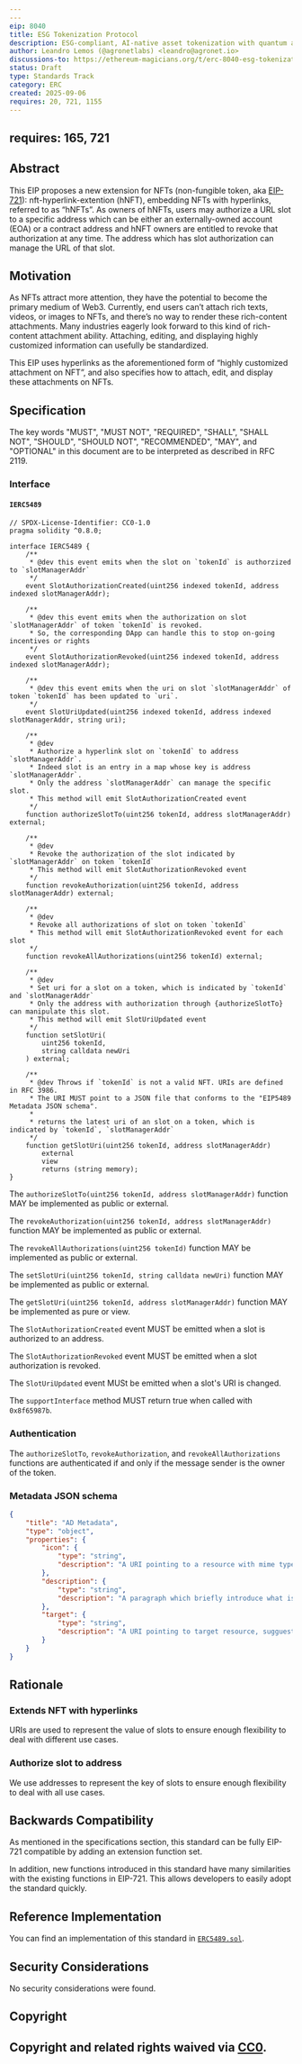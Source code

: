 ```yaml
---
---
eip: 8040
title: ESG Tokenization Protocol
description: ESG-compliant, AI-native asset tokenization with quantum auditability and lifecycle integrity.
author: Leandro Lemos (@agronetlabs) <leandro@agronet.io>
discussions-to: https://ethereum-magicians.org/t/erc-8040-esg-tokenization-protocol/25846
status: Draft
type: Standards Track
category: ERC
created: 2025-09-06
requires: 20, 721, 1155
---
```

requires: 165, 721
---

## Abstract

This EIP proposes a new extension for NFTs (non-fungible token, aka [EIP-721](./eip-721.md)): nft-hyperlink-extention (hNFT), embedding NFTs with hyperlinks, referred to as “hNFTs”. As owners of hNFTs, users may authorize a URL slot to a specific address which can be either an externally-owned account (EOA) or a contract address and hNFT owners are entitled to revoke that authorization at any time. The address which has slot authorization can manage the URL of that slot.


## Motivation

As NFTs attract more attention, they have the potential to become the primary medium of Web3. Currently, end users can’t attach rich texts, videos, or images to NFTs, and there’s no way to render these rich-content attachments. Many industries eagerly look forward to this kind of rich-content attachment ability. Attaching, editing, and displaying highly customized information can usefully be standardized.

This EIP uses hyperlinks as the aforementioned form of “highly customized attachment on NFT”, and also specifies how to attach, edit, and display these attachments on NFTs.

## Specification

The key words "MUST", "MUST NOT", "REQUIRED", "SHALL", "SHALL NOT", "SHOULD", "SHOULD NOT", "RECOMMENDED", "MAY", and "OPTIONAL" in this document are to be interpreted as described in RFC 2119.

### Interface

#### `IERC5489`

```solidity
// SPDX-License-Identifier: CC0-1.0
pragma solidity ^0.8.0;

interface IERC5489 {
    /**
     * @dev this event emits when the slot on `tokenId` is authorzized to `slotManagerAddr`
     */
    event SlotAuthorizationCreated(uint256 indexed tokenId, address indexed slotManagerAddr);

    /**
     * @dev this event emits when the authorization on slot `slotManagerAddr` of token `tokenId` is revoked.
     * So, the corresponding DApp can handle this to stop on-going incentives or rights
     */
    event SlotAuthorizationRevoked(uint256 indexed tokenId, address indexed slotManagerAddr);

    /**
     * @dev this event emits when the uri on slot `slotManagerAddr` of token `tokenId` has been updated to `uri`.
     */
    event SlotUriUpdated(uint256 indexed tokenId, address indexed slotManagerAddr, string uri);

    /**
     * @dev
     * Authorize a hyperlink slot on `tokenId` to address `slotManagerAddr`.
     * Indeed slot is an entry in a map whose key is address `slotManagerAddr`.
     * Only the address `slotManagerAddr` can manage the specific slot.
     * This method will emit SlotAuthorizationCreated event
     */
    function authorizeSlotTo(uint256 tokenId, address slotManagerAddr) external;

    /**
     * @dev
     * Revoke the authorization of the slot indicated by `slotManagerAddr` on token `tokenId`
     * This method will emit SlotAuthorizationRevoked event
     */
    function revokeAuthorization(uint256 tokenId, address slotManagerAddr) external;

    /**
     * @dev
     * Revoke all authorizations of slot on token `tokenId`
     * This method will emit SlotAuthorizationRevoked event for each slot
     */
    function revokeAllAuthorizations(uint256 tokenId) external;

    /**
     * @dev
     * Set uri for a slot on a token, which is indicated by `tokenId` and `slotManagerAddr`
     * Only the address with authorization through {authorizeSlotTo} can manipulate this slot.
     * This method will emit SlotUriUpdated event
     */
    function setSlotUri(
        uint256 tokenId,
        string calldata newUri
    ) external;

    /**
     * @dev Throws if `tokenId` is not a valid NFT. URIs are defined in RFC 3986.
     * The URI MUST point to a JSON file that conforms to the "EIP5489 Metadata JSON schema".
     *
     * returns the latest uri of an slot on a token, which is indicated by `tokenId`, `slotManagerAddr`
     */
    function getSlotUri(uint256 tokenId, address slotManagerAddr)
        external
        view
        returns (string memory);
}
```

The `authorizeSlotTo(uint256 tokenId, address slotManagerAddr)` function MAY be implemented as public or external.

The `revokeAuthorization(uint256 tokenId, address slotManagerAddr)` function MAY be implemented as public or external.

The `revokeAllAuthorizations(uint256 tokenId)` function MAY be implemented as public or external.

The `setSlotUri(uint256 tokenId, string calldata newUri)` function MAY be implemented as public or external.

The `getSlotUri(uint256 tokenId, address slotManagerAddr)` function MAY be implemented as pure or view.

The `SlotAuthorizationCreated` event MUST be emitted when a slot is authorized to an address.

The `SlotAuthorizationRevoked` event MUST be emitted when a slot authorization is revoked.

The `SlotUriUpdated` event MUSt be emitted when a slot's URI is changed.

The `supportInterface` method MUST return true when called with `0x8f65987b`.

### Authentication

The `authorizeSlotTo`, `revokeAuthorization`, and `revokeAllAuthorizations` functions are authenticated if and only if the message sender is the owner of the token.

### Metadata JSON schema

```json
{
    "title": "AD Metadata",
    "type": "object",
    "properties": {
        "icon": {
            "type": "string",
            "description": "A URI pointing to a resource with mime type image/* representing the slot's occupier. Consider making any images at a width between 48 and 1080 pixels and aspect ration between 1.91:1 and 4:5 inclusive. Suggest to show this as an thumbnail of the target resource"
        },
        "description": {
            "type": "string",
            "description": "A paragraph which briefly introduce what is the target resource"
        },
        "target": {
            "type": "string",
            "description": "A URI pointing to target resource, sugguest to follow 30X status code to support more redirections, the mime type and content rely on user's setting"
        }
    }
}
```

## Rationale

### Extends NFT with hyperlinks

URIs are used to represent the value of slots to ensure enough flexibility to deal with different use cases.

### Authorize slot to address

We use addresses to represent the key of slots to ensure enough flexibility to deal with all use cases.

## Backwards Compatibility

As mentioned in the specifications section, this standard can be fully EIP-721 compatible by adding an extension function set.

In addition, new functions introduced in this standard have many similarities with the existing functions in EIP-721. This allows developers to easily adopt the standard quickly.

## Reference Implementation

You can find an implementation of this standard in [`ERC5489.sol`](../assets/eip-5489/contracts/ERC5489.sol).

## Security Considerations

No security considerations were found.

## Copyright

Copyright and related rights waived via [CC0](../LICENSE.md).
---
